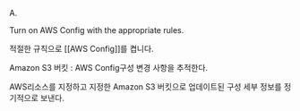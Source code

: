 A.

Turn on AWS Config with the appropriate rules.

적절한 규칙으로 [[AWS Config]]를 켭니다.
​

Amazon S3 버킷
: AWS Config구성 변경 사항을 추적한다.

AWS리소스를 지정하고 지정한 Amazon S3 버킷으로 업데이트된 구성 세부 정보를 정기적으로 보낸다.

